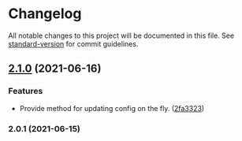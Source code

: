 # Changelog

All notable changes to this project will be documented in this file. See [standard-version](https://github.com/conventional-changelog/standard-version) for commit guidelines.

## [2.1.0](https://github.com/pacelyapp/vatsearch/compare/v2.0.1...v2.1.0) (2021-06-16)


### Features

* Provide method for updating config on the fly. ([2fa3323](https://github.com/pacelyapp/vatsearch/commit/2fa33234dafb09bb146446f1ccd814efe75aaca1))

### 2.0.1 (2021-06-15)

